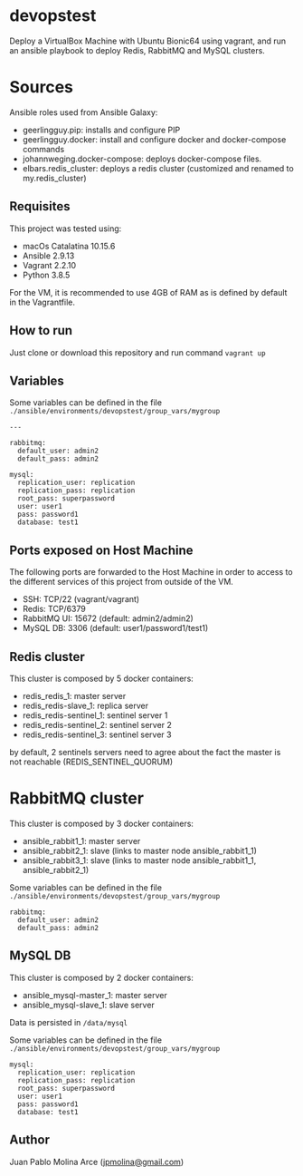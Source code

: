 # devopstest
Deploy a VirtualBox Machine with Ubuntu Bionic64 using vagrant, and run an ansible playbook to deploy Redis, RabbitMQ and MySQL clusters.

# Sources

Ansible roles used from Ansible Galaxy:
 - geerlingguy.pip: installs and configure PIP
 - geerlingguy.docker: install and configure docker and docker-compose commands
 - johannweging.docker-compose: deploys docker-compose files.
 - elbars.redis_cluster: deploys a redis cluster (customized and renamed to my.redis_cluster)

## Requisites

This project was tested using:
 - macOs Catalatina 10.15.6
 - Ansible 2.9.13
 - Vagrant 2.2.10
 - Python 3.8.5

For the VM, it is recommended to use 4GB of RAM as is defined by default in the Vagrantfile.

## How to run

Just clone or download this repository and run command `vagrant up`


## Variables

Some variables can be defined in the file `./ansible/environments/devopstest/group_vars/mygroup`

    ---
    
    rabbitmq:
      default_user: admin2
      default_pass: admin2
    
    mysql:
      replication_user: replication
      replication_pass: replication
      root_pass: superpassword
      user: user1
      pass: password1
      database: test1



## Ports exposed on Host Machine

The following ports are forwarded to the Host Machine in order to access to the different services of this project from outside of the VM.
 - SSH: TCP/22 (vagrant/vagrant)
 - Redis: TCP/6379
 - RabbitMQ UI: 15672 (default: admin2/admin2)
 - MySQL DB: 3306 (default: user1/password1/test1)


## Redis cluster

This cluster is composed by 5 docker containers:
 - redis_redis_1: master server
 - redis_redis-slave_1: replica server
 - redis_redis-sentinel_1: sentinel server 1
 - redis_redis-sentinel_2: sentinel server 2
 - redis_redis-sentinel_3: sentinel server 3

by default, 2 sentinels servers need to agree about the fact the master is not reachable (REDIS_SENTINEL_QUORUM)

# RabbitMQ cluster

This cluster is composed by 3 docker containers:
 - ansible_rabbit1_1: master server
 - ansible_rabbit2_1: slave (links to master node ansible_rabbit1_1)
 - ansible_rabbit3_1: slave (links to master node ansible_rabbit1_1, ansible_rabbit2_1)

Some variables can be defined in the file `./ansible/environments/devopstest/group_vars/mygroup`

    rabbitmq:
      default_user: admin2
      default_pass: admin2

## MySQL DB

This cluster is composed by 2 docker containers:

 - ansible_mysql-master_1: master server
 - ansible_mysql-slave_1: slave server

Data is persisted in `/data/mysql` 

Some variables can be defined in the file `./ansible/environments/devopstest/group_vars/mygroup`

    mysql:
      replication_user: replication
      replication_pass: replication
      root_pass: superpassword
      user: user1
      pass: password1
      database: test1

## Author
Juan Pablo Molina Arce (jpmolina@gmail.com)
